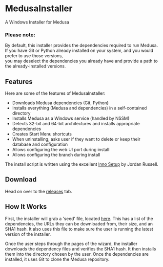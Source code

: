 # MedusaInstaller
A Windows Installer for Medusa

### **Please note:**
By default, this installer provides the dependencies required to run Medusa.  
If you have Git or Python already installed on your system, and you would prefer to use those versions,  
you may deselect the dependencies you already have and provide a path to the already-installed versions.

Features
--------
Here are some of the features of MedusaInstaller:
- Downloads Medusa dependencies (Git, Python)
- Installs everything (Medusa and dependencies) in a self-contained directory
- Installs Medusa as a Windows service (handled by NSSM)
- Detects 32-bit and 64-bit architectures and installs appropriate dependencies
- Creates Start Menu shortcuts
- When uninstalling, asks user if they want to delete or keep their database and configuration
- Allows configuring the web UI port during install
- Allows configuring the branch during install

The install script is written using the excellent [Inno Setup](http://www.jrsoftware.org/isinfo.php) by Jordan Russell.

Download
--------
Head on over to the [releases](https://github.com/pymedusa/MedusaInstaller/releases) tab.

How It Works
------------
First, the installer will grab a 'seed' file, located [here](https://raw.githubusercontent.com/pymedusa/MedusaInstaller/master/seed.ini). This has a list of the dependencies, the URLs they can be downloaded from, their size, and an SHA1 hash. It also uses this file to make sure the user is running the latest version of the installer.

Once the user steps through the pages of the wizard, the installer downloads the dependency files and verifies the SHA1 hash. It then installs them into the directory chosen by the user. Once the dependencies are installed, it uses Git to clone the Medusa repository.
